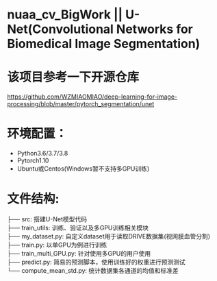 # nuaa_cv_BigWork || U-Net(Convolutional Networks for Biomedical Image Segmentation)
# 该项目参考一下开源仓库
<https://github.com/WZMIAOMIAO/deep-learning-for-image-processing/blob/master/pytorch_segmentation/unet>
# 环境配置：
* Python3.6/3.7/3.8
* Pytorch1.10
* Ubuntu或Centos(Windows暂不支持多GPU训练)
# 文件结构:
  ├── src: 搭建U-Net模型代码  
  ├── train_utils: 训练、验证以及多GPU训练相关模块  
  ├── my_dataset.py: 自定义dataset用于读取DRIVE数据集(视网膜血管分割)  
  ├── train.py: 以单GPU为例进行训练  
  ├── train_multi_GPU.py: 针对使用多GPU的用户使用  
  ├── predict.py: 简易的预测脚本，使用训练好的权重进行预测测试  
  └── compute_mean_std.py: 统计数据集各通道的均值和标准差  
